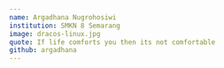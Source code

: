 ```yaml
---
name: Argadhana Nugrohosiwi
institution: SMKN 8 Semarang
image: dracos-linux.jpg
quote: If life comforts you then its not comfortable
github: argadhana
---
```



